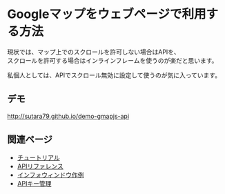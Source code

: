 # Googleマップをウェブページで利用する方法
現状では、マップ上でのスクロールを許可しない場合はAPIを、  
スクロールを許可する場合はインラインフレームを使うのが楽だと思います。

私個人としては、APIでスクロール無効に設定して使うのが気に入っています。

## デモ
http://sutara79.github.io/demo-gmapjs-api

## 関連ページ
- [チュートリアル](https://developers.google.com/maps/documentation/javascript/tutorial?hl=ja)
- [APIリファレンス](https://developers.google.com/maps/documentation/javascript/?hl=ja)
- [インフォウィンドウ作例](https://developers.google.com/maps/documentation/javascript/examples/infowindow-simple?hl=ja)
- [APIキー管理](https://console.developers.google.com/apis/credentials)